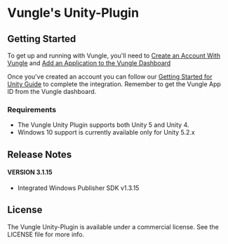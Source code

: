 # Vungle's Unity-Plugin

## Getting Started
To get up and running with Vungle, you'll need to [Create an Account With Vungle](https://v.vungle.com/dashboard) and [Add an Application to the Vungle Dashboard](https://support.vungle.com/hc/en-us/articles/210468678)

Once you've created an account you can follow our [Getting Started for Unity Guide](https://support.vungle.com/hc/en-us/articles/204311244-Get-Started-with-Vungle-Unity-Combo-) to complete the integration. Remember to get the Vungle App ID from the Vungle dashboard.

### Requirements
* The Vungle Unity Plugin supports both Unity 5 and Unity 4.
* Windows 10 support is currently available only for Unity 5.2.x

## Release Notes

#### VERSION 3.1.15
* Integrated Windows Publisher SDK v1.3.15

## License
The Vungle Unity-Plugin is available under a commercial license. See the LICENSE file for more info.
